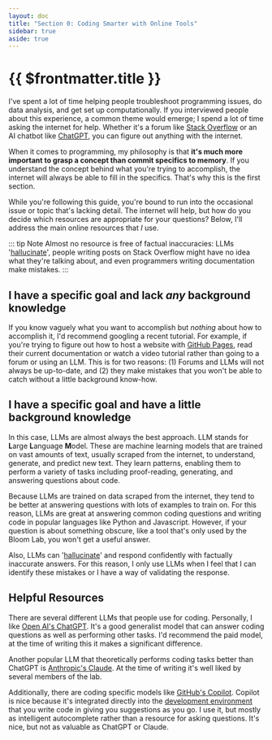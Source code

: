 ```yaml
---
layout: doc
title: "Section 0: Coding Smarter with Online Tools"
sidebar: true
aside: true
---
```


# {{ $frontmatter.title }}

I've spent a lot of time helping people troubleshoot programming issues, do data analysis, and get set up computationally. If you interviewed people about this experience, a common theme would emerge; I spend a lot of time asking the internet for help. Whether it's a forum like [Stack Overflow](https://stackoverflow.com/) or an AI chatbot like [ChatGPT](https://openai.com/chatgpt/), you can figure out anything with the internet.

When it comes to programming, my philosophy is that **it's much more important to grasp a concept than commit specifics to memory**. If you understand the concept behind what you're trying to accomplish, the internet will always be able to fill in the specifics. That's why this is the first section.

While you're following this guide, you're bound to run into the occasional issue or topic that's lacking detail. The internet will help, but how do you decide which resources are appropriate for your questions? Below, I'll address the main online resources that *I* use.

::: tip Note
Almost no resource is free of factual inaccuracies: LLMs '[hallucinate](https://www.nature.com/articles/s41586-024-07421-0)', people writing posts on Stack Overflow might have no idea what they're talking about, and even programmers writing documentation make mistakes.
:::

## I have a specific goal and lack *any* background knowledge

If you know vaguely what you want to accomplish but _nothing_ about how to accomplish it, I'd recommend googling a recent tutorial. For example, if you're trying to figure out how to host a website with [GitHub Pages](https://pages.github.com/), read their current documentation or watch a video tutorial rather than going to a forum or using an LLM. This is for two reasons: (1) Forums and LLMs will not always be up-to-date, and (2) they make mistakes that you won't be able to catch without a little background know-how.

## I have a specific goal and have a little background knowledge

In this case, LLMs are almost always the best approach. LLM stands for **L**arge **L**anguage **M**odel. These are machine learning models that are trained on vast amounts of text, usually scraped from the internet, to understand, generate, and predict new text. They learn patterns, enabling them to perform a variety of tasks including proof-reading, generating, and answering questions about code.

Because LLMs are trained on data scraped from the internet, they tend to be better at answering questions with lots of examples to train on. For this reason, LLMs are great at answering common coding questions and writing code in popular languages like Python and Javascript. However, if your question is about something obscure, like a tool that's only used by the Bloom Lab, you won't get a useful answer.

Also, LLMs can '[hallucinate](https://www.nature.com/articles/s41586-024-07421-0)' and respond confidently with factually inaccurate answers. For this reason, I only use LLMs when I feel that I can identify these mistakes or I have a way of validating the response.

## Helpful Resources

There are several different LLMs that people use for coding. Personally, I like [Open AI's ChatGPT](https://openai.com/chatgpt/). It's a good generalist model that can answer coding questions as well as performing other tasks. I'd recommend the paid model, at the time of writing this it makes a significant difference.

Another popular LLM that theoretically performs coding tasks better than ChatGPT is [Anthropic's Claude](https://www.anthropic.com/claude). At the time of writing it's well liked by several members of the lab.

Additionally, there are coding specific models like [GitHub's Copilot](https://github.com/features/copilot). Copilot is nice because it's integrated directly into the [development environment](/sections/setting-up-your-ide/) that you write code in giving you suggestions as you go. I use it, but mostly as intelligent autocomplete rather than a resource for asking questions. It's nice, but not as valuable as ChatGPT or Claude.
